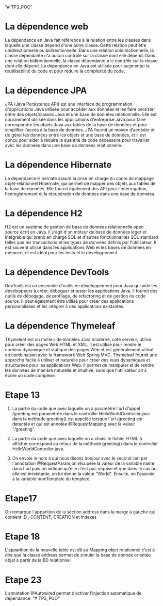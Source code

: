 "# TP3_POO" 

 # La dépendence web 
 
La dépendance en Java fait référence à la relation entre les classes dans laquelle une classe dépend d'une autre classe. Cette relation peut être unidirectionnelle ou bidirectionnelle. Dans une relation unidirectionnelle, la classe dépendante n'a aucun contrôle sur la classe dont elle dépend. Dans une relation bidirectionnelle, la classe dépendante a le contrôle sur la classe dont elle dépend. La dépendance en Java est utilisée pour augmenter la réutilisabilité du code et pour réduire la complexité du code.
 # La dépendence  JPA 
 
 JPA (Java Persistence API) est une interface de programmation d'applications Java utilisée pour accéder aux données et les faire persister entre des objets/classes Java et une base de données relationnelle. Elle est couramment utilisée dans les applications d'entreprise Java pour faire correspondre les objets Java aux tables de la base de données et pour simplifier l'accès à la base de données. JPA fournit un moyen d'accéder et de gérer les données entre les objets et une base de données, et il est conçu pour aider à réduire la quantité de code nécessaire pour travailler avec les données dans une base de données relationnelle.
# La dépendence Hibernate 

La dépendance Hibernate assure la prise en charge du cadre de mappage objet-relationnel Hibernate, qui permet de mapper des objets aux tables de la base de données. Elle fournit également des API pour l'interrogation, l'enregistrement et la récupération de données dans une base de données.
# La dépendence H2 

H2 est un système de gestion de base de données relationnelle open source écrit en Java. Il s'agit d'un moteur de base de données léger et intégrable qui prend en charge SQL et d'autres fonctionnalités SQL standard telles que les transactions et les types de données définis par l'utilisateur. Il est souvent utilisé dans les applications Web et les bases de données en mémoire, et est idéal pour les tests et le développement.
# La dépendence DevTools

DevTools est un ensemble d'outils de développement pour Java qui aide les développeurs à créer, déboguer et tester les applications Java. Il fournit des outils de débogage, de profilage, de refactoring et de gestion du code source. Il peut également être utilisé pour créer des applications personnalisées et les intégrer à des applications existantes.

# La dépendence Thymeleaf 
Thymeleaf  est un moteur de modèles Java moderne, côté serveur, utilisé pour créer des pages Web HTML et XML. Il est utilisé pour rendre le contenu dynamique et statique des pages Web et est généralement utilisé en combinaison avec le framework Web Spring MVC. Thymeleaf fournit une approche facile à utiliser et naturelle pour créer des vues dynamiques et structurées pour les applications Web. Il permet de manipuler et de rendre les données de manière naturelle et intuitive, sans que l'utilisateur ait à écrire un code complexe.
# Etape 13
1. La partie du code que avec laquelle on a  paramétré l'url d'appel /greeting est paramétrée dans le controller HelloWorldController.java dans la méthode greeting() est appelée lorsque l'url /greeting est detectée et qui est annotée @RequestMapping avec la valeur "/greeting". 

2. La partie du code que avec laquelle on a choisi le fichier HTML à afficher   correspond au retour de la méthode greeting() dans le controller HelloWorldController.java.

3. On  envoie le nom à qui nous disons bonjour avec le second lien par l'annotation @RequestParam,on récupère la valeur de la variable name dans l'url puis on indique qu'elle n'est pas requise et que dans le cas ou elle est inexistante, on lui donne la valeur "World". Ensuite, on l'associe à la variable nomTemplate du template.
# Etape17
On remarque l'apparition  de la séction address dans la marge à gauche  qui contient ID , CONTENT, CREATION et Indexes  
# Etape 18
L'apparition de la nouvelle table  est dû au Mapping objet relationnel  c'est à dire que la classe address permet de simuler la base de donnée orientée objet à partir de la BD relationnel
# Etape 23
L’annotation @Autowired permet d’activer l’injection automatique de dépendance. "# TP3_POO" 
